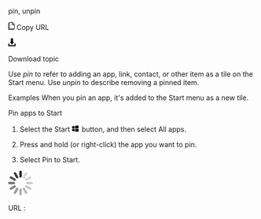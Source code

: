 # 

pin, unpin

![Copy URL](media/pin-unpin/Copy.png)
Copy URL

![Download](media/pin-unpin/Download.png)

Download topic

Use *pin* to refer to adding an app, link, contact, or other item as a tile on the Start menu. Use *unpin* to describe removing a pinned item.

Examples
When you pin an app, it's added to the Start menu as a new tile.

Pin apps to Start

1.  Select the Start ![](media/pin-unpin/967781121.png) button, and then select All apps. 

2.  Press and hold (or right-click) the app you want to pin.

3.  Select Pin to Start. 

![In progress](media/pin-unpin/activity-large.gif)

URL :
